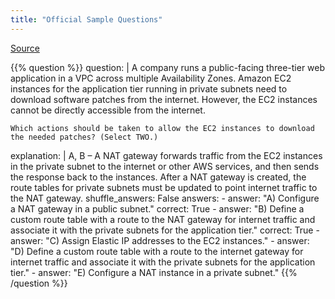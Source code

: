 ```yaml
---
title: "Official Sample Questions"
---
```


[Source](https://d1.awsstatic.com/training-and-certification/docs-sa-assoc/AWS-Certified-Solutions-Architect-Associate_Sample-Questions.pdf)

{{% question %}}
question: |
    A company runs a public-facing three-tier web application in a VPC across multiple Availability Zones. Amazon EC2 instances for the application tier running in private subnets need to download software patches from the internet. However, the EC2 instances cannot be directly accessible from the internet. 
    
    Which actions should be taken to allow the EC2 instances to download the needed patches? (Select TWO.)
explanation: |
    A, B – A NAT gateway forwards traffic from the EC2 instances in the private subnet to the internet or other AWS services, and then sends the response back to the instances. After a NAT gateway is created, the route tables for private subnets must be updated to point internet traffic to the NAT gateway.
shuffle_answers: False
answers:
    - answer: "A) Configure a NAT gateway in a public subnet."
      correct: True
    - answer: "B) Define a custom route table with a route to the NAT gateway for internet traffic and associate it with the private subnets for the application tier."
      correct: True
    - answer: "C) Assign Elastic IP addresses to the EC2 instances."
    - answer: "D) Define a custom route table with a route to the internet gateway for internet traffic and associate it with the private subnets for the application tier."
    - answer: "E) Configure a NAT instance in a private subnet."
{{% /question %}}

